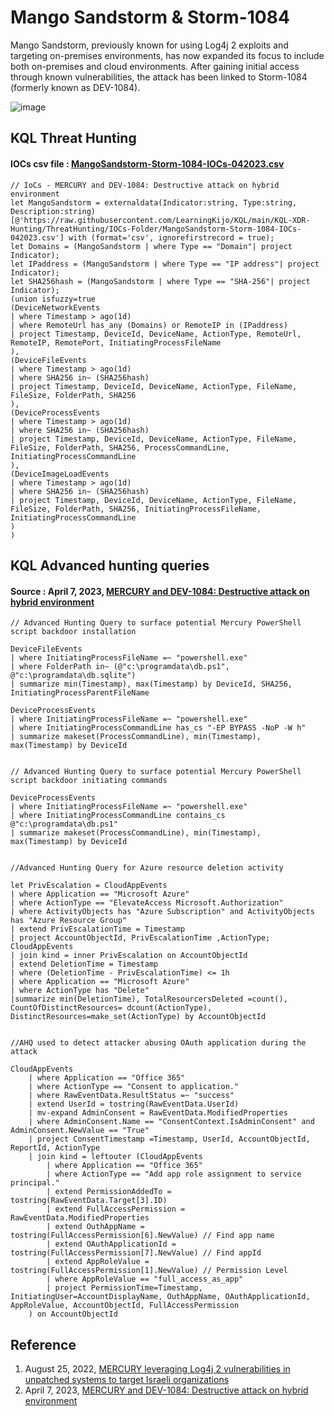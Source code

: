 # Mango Sandstorm & Storm-1084
Mango Sandstorm, previously known for using Log4j 2 exploits and targeting on-premises environments, has now expanded its focus to include both on-premises and cloud environments. 
After gaining initial access through known vulnerabilities, the attack has been linked to Storm-1084 (formerly known as DEV-1084).

![image](https://user-images.githubusercontent.com/120234772/235574789-f65f3881-c9f2-436e-9377-76599fdeef54.png)


## KQL Threat Hunting
#### IOCs csv file : [MangoSandstorm-Storm-1084-IOCs-042023.csv](https://github.com/LearningKijo/KQL/blob/main/KQL-XDR-Hunting/ThreatHunting/IOCs-Folder/MangoSandstorm-Storm-1084-IOCs-042023.csv)

```kql
// IoCs - MERCURY and DEV-1084: Destructive attack on hybrid environment
let MangoSandstorm = externaldata(Indicator:string, Type:string, Description:string)
[@'https://raw.githubusercontent.com/LearningKijo/KQL/main/KQL-XDR-Hunting/ThreatHunting/IOCs-Folder/MangoSandstorm-Storm-1084-IOCs-042023.csv'] with (format='csv', ignorefirstrecord = true);
let Domains = (MangoSandstorm | where Type == "Domain"| project Indicator);
let IPaddress = (MangoSandstorm | where Type == "IP address"| project Indicator);
let SHA256hash = (MangoSandstorm | where Type == "SHA-256"| project Indicator);
(union isfuzzy=true
(DeviceNetworkEvents
| where Timestamp > ago(1d)
| where RemoteUrl has_any (Domains) or RemoteIP in (IPaddress) 
| project Timestamp, DeviceId, DeviceName, ActionType, RemoteUrl, RemoteIP, RemotePort, InitiatingProcessFileName
),
(DeviceFileEvents
| where Timestamp > ago(1d)
| where SHA256 in~ (SHA256hash)
| project Timestamp, DeviceId, DeviceName, ActionType, FileName, FileSize, FolderPath, SHA256
),
(DeviceProcessEvents
| where Timestamp > ago(1d)
| where SHA256 in~ (SHA256hash)
| project Timestamp, DeviceId, DeviceName, ActionType, FileName, FileSize, FolderPath, SHA256, ProcessCommandLine, InitiatingProcessCommandLine
),
(DeviceImageLoadEvents
| where Timestamp > ago(1d)
| where SHA256 in~ (SHA256hash)
| project Timestamp, DeviceId, DeviceName, ActionType, FileName, FileSize, FolderPath, SHA256, InitiatingProcessFileName, InitiatingProcessCommandLine
)
)
```

## KQL Advanced hunting queries 
#### Source : April 7, 2023, [MERCURY and DEV-1084: Destructive attack on hybrid environment](https://www.microsoft.com/en-us/security/blog/2023/04/07/mercury-and-dev-1084-destructive-attack-on-hybrid-environment/)

```kql
// Advanced Hunting Query to surface potential Mercury PowerShell script backdoor installation

DeviceFileEvents
| where InitiatingProcessFileName =~ "powershell.exe"
| where FolderPath in~ (@"c:\programdata\db.ps1", @"c:\programdata\db.sqlite")
| summarize min(Timestamp), max(Timestamp) by DeviceId, SHA256, InitiatingProcessParentFileName

DeviceProcessEvents
| where InitiatingProcessFileName =~ "powershell.exe"
| where InitiatingProcessCommandLine has_cs "-EP BYPASS -NoP -W h"
| summarize makeset(ProcessCommandLine), min(Timestamp), max(Timestamp) by DeviceId


// Advanced Hunting Query to surface potential Mercury PowerShell script backdoor initiating commands

DeviceProcessEvents
| where InitiatingProcessFileName =~ "powershell.exe"
| where InitiatingProcessCommandLine contains_cs @"c:\programdata\db.ps1"
| summarize makeset(ProcessCommandLine), min(Timestamp), max(Timestamp) by DeviceId


//Advanced Hunting Query for Azure resource deletion activity

let PrivEscalation = CloudAppEvents 
| where Application == "Microsoft Azure"
| where ActionType == "ElevateAccess Microsoft.Authorization"
| where ActivityObjects has "Azure Subscription" and ActivityObjects has "Azure Resource Group"
| extend PrivEscalationTime = Timestamp
| project AccountObjectId, PrivEscalationTime ,ActionType;
CloudAppEvents
| join kind = inner PrivEscalation on AccountObjectId
| extend DeletionTime = Timestamp
| where (DeletionTime - PrivEscalationTime) <= 1h
| where Application == "Microsoft Azure"
| where ActionType has "Delete"
|summarize min(DeletionTime), TotalResourcersDeleted =count(), CountOfDistinctResources= dcount(ActionType), DistinctResources=make_set(ActionType) by AccountObjectId


//AHQ used to detect attacker abusing OAuth application during the attack

CloudAppEvents
    | where Application == "Office 365"
    | where ActionType == "Consent to application."
    | where RawEventData.ResultStatus =~ "success"
    | extend UserId = tostring(RawEventData.UserId)
    | mv-expand AdminConsent = RawEventData.ModifiedProperties 
    | where AdminConsent.Name == "ConsentContext.IsAdminConsent" and AdminConsent.NewValue == "True"
    | project ConsentTimestamp =Timestamp, UserId, AccountObjectId, ReportId, ActionType
    | join kind = leftouter (CloudAppEvents  
        | where Application == "Office 365"      
        | where ActionType == "Add app role assignment to service principal."   
        | extend PermissionAddedTo = tostring(RawEventData.Target[3].ID)
        | extend FullAccessPermission = RawEventData.ModifiedProperties 
        | extend OuthAppName = tostring(FullAccessPermission[6].NewValue) // Find app name
        | extend OAuthApplicationId = tostring(FullAccessPermission[7].NewValue) // Find appId
        | extend AppRoleValue = tostring(FullAccessPermission[1].NewValue) // Permission Level
        | where AppRoleValue == "full_access_as_app"
        | project PermissionTime=Timestamp, InitiatingUser=AccountDisplayName, OuthAppName, OAuthApplicationId, AppRoleValue, AccountObjectId, FullAccessPermission
    ) on AccountObjectId
```
## Reference
1. August 25, 2022, [MERCURY leveraging Log4j 2 vulnerabilities in unpatched systems to target Israeli organizations](https://www.microsoft.com/en-us/security/blog/2022/08/25/mercury-leveraging-log4j-2-vulnerabilities-in-unpatched-systems-to-target-israeli-organizations/)
2. April 7, 2023, [MERCURY and DEV-1084: Destructive attack on hybrid environment](https://www.microsoft.com/en-us/security/blog/2023/04/07/mercury-and-dev-1084-destructive-attack-on-hybrid-environment/)
